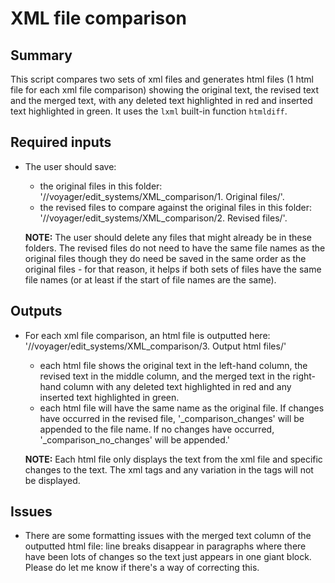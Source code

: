# XML file comparison

## Summary
This script compares two sets of xml files and generates html files (1 html file for each xml file comparison) showing
the original text, the revised text and the merged text, with any deleted text highlighted in red and inserted text
highlighted in green. It uses the `lxml` built-in function `htmldiff`.

## Required inputs
* The user should save:
    * the original files in this folder: '//voyager/edit\_systems/XML\_comparison/1. Original files/'.
    * the revised files to compare against the original files in this folder: '//voyager/edit\_systems/XML\_comparison/2. Revised files/'.

    **NOTE:** The user should delete any files that might already be in these folders. The revised files do not need to have
       the same file names as the original files though they do need be saved in the same order as the original files - for
       that reason, it helps if both sets of files have the same file names (or at least if the start of file names are the same).

## Outputs
* For each xml file comparison, an html file is outputted here: '//voyager/edit\_systems/XML\_comparison/3. Output html files/'
  * each html file shows the original text in the left-hand column, the revised text in the middle column, and the merged text
    in the right-hand column with any deleted text highlighted in red and any inserted text highlighted in green.
  * each html file will have the same name as the original file. If changes have occurred in the revised file, '\_comparison\_changes' 
    will be appended to the file name. If no changes have occurred, '\_comparison\_no\_changes' will be appended.'

  **NOTE:** Each html file only displays the text from the xml file and specific changes to the text. The xml tags and
   any variation in the tags will not be displayed.

## Issues
  * There are some formatting issues with the merged text column of the outputted html file: line breaks disappear in
    paragraphs where there have been lots of changes so the text just appears in one giant block. Please do let me know
    if there's a way of correcting this.
